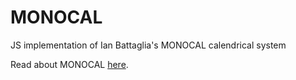 # MONOCAL
JS implementation of Ian Battaglia's MONOCAL calendrical system

Read about MONOCAL [here](https://monochromatic.co/metachromatic/hub/2017/1/16/monocal-1).
